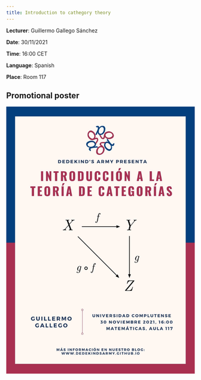 ```yaml
---
title: Introduction to cathegory theory
---
```

**Lecturer**: Guillermo Gallego Sánchez

**Date**: 30/11/2021

**Time**: 16:00 CET

**Language**: Spanish

**Place**: Room 117

<!--

**Abstract**:


## Bibliography

-->

## Promotional poster
 <img src="/images/posters/cathegory-theory.jpg" alt="Poster" style="width: 750px;"/>
